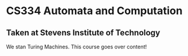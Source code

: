# CS334 Automata and Computation
## Taken at Stevens Institute of Technology
We stan Turing Machines.
This course goes over content!
